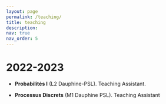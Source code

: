 ```yaml
---
layout: page
permalink: /teaching/
title: teaching
description:
nav: true
nav_order: 5
---
```


# 2022-2023

- **Probabilités I** (L2 Dauphine-PSL). Teaching Assistant.

- **Processus Discrets** (M1 Dauphine PSL). Teaching Assistant 



